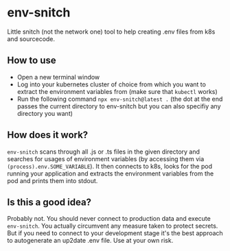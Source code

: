 # env-snitch

Little snitch (not the network one) tool to help creating .env files from k8s and sourcecode.

## How to use

- Open a new terminal window
- Log into your kubernetes cluster of choice from which you want to extract the environment variables from (make sure that `kubectl` works)
- Run the following command `npx env-snitch@latest .` (the dot at the end passes the current directory to env-snitch but you can also specifiy any directory you want)

## How does it work?

`env-snitch` scans through all .js or .ts files in the given directory and searches for usages of environment variables (by accessing them via `(process).env.SOME_VARIABLE`). It then connects to k8s, looks for the pod running your application and extracts the environment variables from the pod and prints them into stdout.

## Is this a good idea?

Probably not. You should never connect to production data and execute `env-snitch`. You actually circumvent any measure taken to protect secrets. But if you need to connect to your development stage it's the best approach to autogenerate an up2date .env file.
Use at your own risk.
